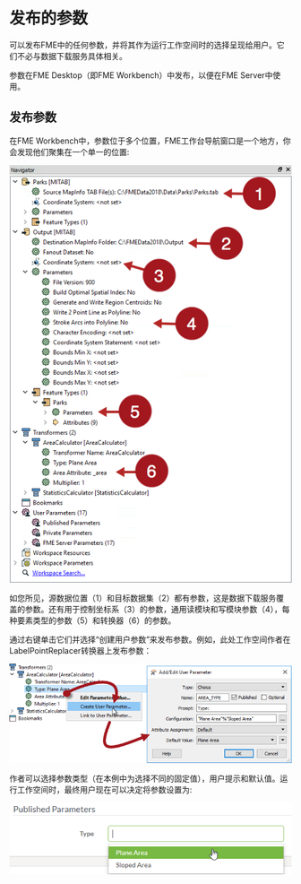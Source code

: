 # 发布的参数

可以发布FME中的任何参数，并将其作为运行工作空间时的选择呈现给用户。它们不必与数据下载服务具体相关。

参数在FME Desktop（即FME Workbench）中发布，以便在FME Server中使用。

## 发布参数

在FME Workbench中，参数位于多个位置，FME工作台导航窗口是一个地方，你会发现他们聚集在一个单一的位置:

![](../.gitbook/assets/img5.002.parametersinnavigator.png)

如您所见，源数据位置（1）和目标数据集（2）都有参数，这是数据下载服务覆盖的参数。还有用于控制坐标系（3）的参数，通用读模块和写模块参数（4），每种要素类型的参数（5）和转换器（6）的参数。

通过右键单击它们并选择“创建用户参数”来发布参数。例如，此处工作空间作者在LabelPointReplacer转换器上发布参数：

![](../.gitbook/assets/img5.003.publishingparameter.png)

作者可以选择参数类型（在本例中为选择不同的固定值），用户提示和默认值。运行工作空间时，最终用户现在可以决定将参数设置为:

![](../.gitbook/assets/img5.004.publishedparameteronserver.png)

